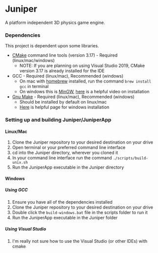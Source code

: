 # Juniper
A platform independent 3D physics game engine.

### Dependencies
This project is dependent upon some libraries.
* [CMake](https://cmake.org/download/) command line tools (version 3.17) - Required (linux/mac/windows)
  * NOTE: If you are planning on using Visual Studio 2019, CMake version 3.17 is already installed for the IDE
* GCC - Required (linux/mac), Recommended (windows)
  * On mac with [homebrew](https://brew.sh/) installed, run the command ```brew install gcc``` in terminal
  * On windows this is [MinGW](http://www.mingw.org/), [here](https://www.youtube.com/watch?v=sXW2VLrQ3Bs&t=32s) is a helpful video on installation
* [Gnu Make](https://www.gnu.org/software/make/) - Required (linux/mac), Recommended (windows)
  * Should be installed by default on linux/mac
  * [Here](http://gnuwin32.sourceforge.net/packages/make.htm) is helpful page for windows installation

### Setting up and building Juniper/JuniperApp
#### Linux/Mac
1. Clone the Juniper repository to your desired destination on your drive
1. Open terminal or your preferred command line interface
1. cd into the Juniper directory, wherever you cloned it
1. In your command line interface run the command ```./scripts/build-unix.sh```
1. Run the JuniperApp executable in the Juniper directory
#### Windows
##### Using GCC
1. Ensure you have all of the dependencies installed
1. Clone the Juniper repository to your desired destination on your drive
1. Double click the ```build-windows.bat``` file in the scripts folder to run it
1. Run the JuniperApp executable in the Juniper folder
##### Using Visual Studio
1. I'm really not sure how to use the Visual Studio (or other IDEs) with cmake
